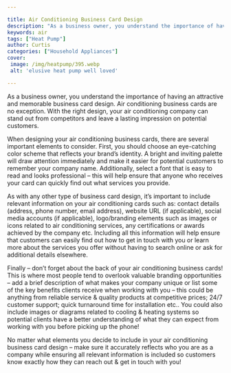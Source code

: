 ```yaml
---

title: Air Conditioning Business Card Design
description: "As a business owner, you understand the importance of having an attractive and memorable business card design. Air conditioning bu...learn more about it now"
keywords: air
tags: ["Heat Pump"]
author: Curtis
categories: ["Household Appliances"]
cover: 
 image: /img/heatpump/395.webp
 alt: 'elusive heat pump well loved'

---
```


As a business owner, you understand the importance of having an attractive and memorable business card design. Air conditioning business cards are no exception. With the right design, your air conditioning company can stand out from competitors and leave a lasting impression on potential customers.

When designing your air conditioning business cards, there are several important elements to consider. First, you should choose an eye-catching color scheme that reflects your brand’s identity. A bright and inviting palette will draw attention immediately and make it easier for potential customers to remember your company name. Additionally, select a font that is easy to read and looks professional – this will help ensure that anyone who receives your card can quickly find out what services you provide.

As with any other type of business card design, it’s important to include relevant information on your air conditioning cards such as: contact details (address, phone number, email address), website URL (if applicable), social media accounts (if applicable), logo/branding elements such as images or icons related to air conditioning services, any certifications or awards achieved by the company etc. Including all this information will help ensure that customers can easily find out how to get in touch with you or learn more about the services you offer without having to search online or ask for additional details elsewhere.

Finally – don’t forget about the back of your air conditioning business cards! This is where most people tend to overlook valuable branding opportunities – add a brief description of what makes your company unique or list some of the key benefits clients receive when working with you – this could be anything from reliable service & quality products at competitive prices; 24/7 customer support; quick turnaround time for installation etc.. You could also include images or diagrams related to cooling & heating systems so potential clients have a better understanding of what they can expect from working with you before picking up the phone! 

No matter what elements you decide to include in your air conditioning business card design – make sure it accurately reflects who you are as a company while ensuring all relevant information is included so customers know exactly how they can reach out & get in touch with you!
